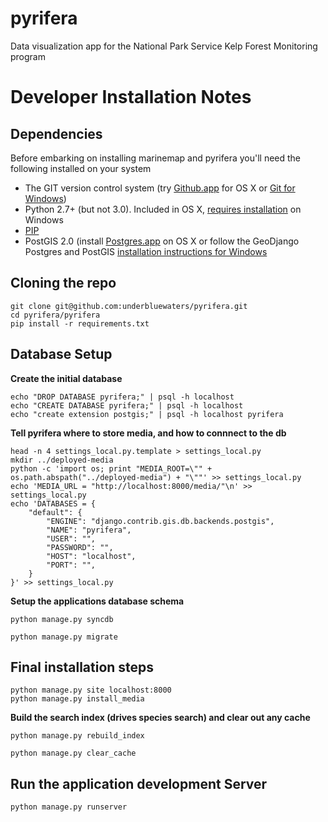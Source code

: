 pyrifera
========

Data visualization app for the National Park Service Kelp Forest Monitoring program

Developer Installation Notes
============================

Dependencies
------------

Before embarking on installing marinemap and pyrifera you'll need the following installed on your system

  * The GIT version control system (try [Github.app](http://mac.github.com/) for OS X or [Git for Windows](http://windows.github.com/))
  * Python 2.7+ (but not 3.0). Included in OS X, [requires installation](http://www.python.org/download/) on Windows
  * [PIP](http://www.pip-installer.org/en/latest/installing.html)
  * PostGIS 2.0 (install [Postgres.app](http://postgresapp.com/) on OS X or follow the GeoDjango Postgres and PostGIS [installation instructions for Windows](https://docs.djangoproject.com/en/dev/ref/contrib/gis/install/#postgresql)

Cloning the repo
----------------

```
git clone git@github.com:underbluewaters/pyrifera.git
cd pyrifera/pyrifera
pip install -r requirements.txt
```

Database Setup
--------------
**Create the initial database**
```
echo "DROP DATABASE pyrifera;" | psql -h localhost
echo "CREATE DATABASE pyrifera;" | psql -h localhost
echo "create extension postgis;" | psql -h localhost pyrifera
```
**Tell pyrifera where to store media, and how to connnect to the db**
```
head -n 4 settings_local.py.template > settings_local.py
mkdir ../deployed-media
python -c 'import os; print "MEDIA_ROOT=\"" + os.path.abspath("../deployed-media") + "\""' >> settings_local.py 
echo 'MEDIA_URL = "http://localhost:8000/media/"\n' >> settings_local.py
echo 'DATABASES = {
    "default": {
        "ENGINE": "django.contrib.gis.db.backends.postgis",
        "NAME": "pyrifera",
        "USER": "",
        "PASSWORD": "",
        "HOST": "localhost",
        "PORT": "",
    }
}' >> settings_local.py
```

**Setup the applications database schema**
```
python manage.py syncdb
```

```
python manage.py migrate
```

Final installation steps
------------------------

```
python manage.py site localhost:8000
python manage.py install_media
```
**Build the search index (drives species search) and clear out any cache**
```
python manage.py rebuild_index
```
```
python manage.py clear_cache
```

Run the application development Server
--------------------------------------
```
python manage.py runserver
```
